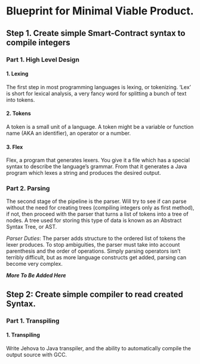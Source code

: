 # Blueprint for Minimal Viable Product.

## Step 1. Create simple Smart-Contract syntax to compile integers

### Part 1. High Level Design

#### 1. Lexing
The first step in most programming languages is lexing, or tokenizing. ‘Lex’ is short for lexical analysis, a very fancy word for splitting a bunch of text into tokens.

#### 2. Tokens
A token is a small unit of a language. A token might be a variable or function name (AKA an identifier), an operator or a number.

#### 3. Flex
Flex, a program that generates lexers. You give it a file which has a special syntax to describe the language’s grammar. From that it generates a Java program which lexes a string and produces the desired output.

### Part 2. Parsing
The second stage of the pipeline is the parser. Will try to see if can parse without the need for creating trees (compiling integers only as first method), if not, then proceed with the parser that turns a list of tokens into a tree of nodes. A tree used for storing this type of data is known as an Abstract Syntax Tree, or AST.

*Parser Duties*: The parser adds structure to the ordered list of tokens the lexer produces. To stop ambiguities, the parser must take into account parenthesis and the order of operations. Simply parsing operators isn’t terribly difficult, but as more language constructs get added, parsing can become very complex.

***More To Be Added Here***

## Step 2: Create simple compiler to read created Syntax.

### Part 1. Transpiling

#### 1. Transpiling
Write Jehova to Java transpiler, and the ability to automatically compile the output source with GCC.

